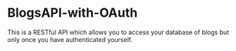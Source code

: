 # BlogsAPI-with-OAuth
This is a RESTful API which allows you to access your database of blogs but only once you have authenticated yourself. 
